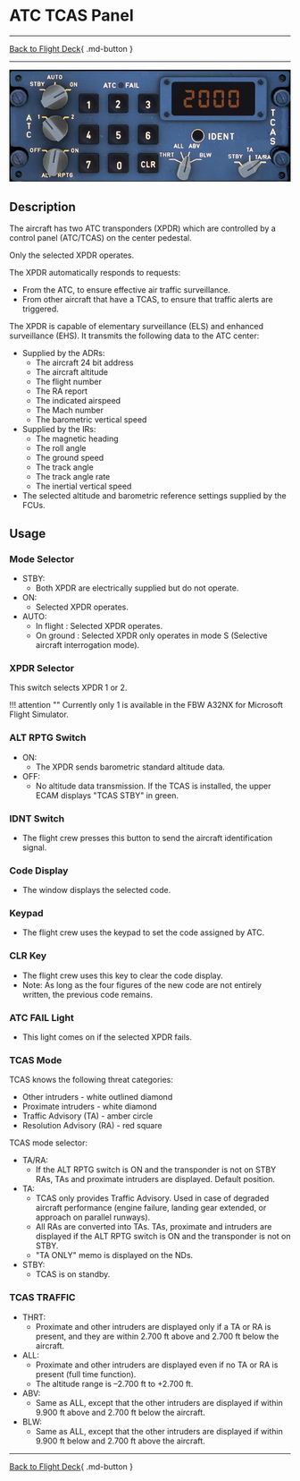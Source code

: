 # ATC TCAS Panel

---

[Back to Flight Deck](../index.md){ .md-button }

---

![ATC-TCAS Panel](../../../assets/a32nx-briefing/pedestal/ATC-TCAS.jpg "ATC-TCAS Panel")

## Description

The aircraft has two ATC transponders (XPDR) which are controlled by a control panel (ATC/TCAS) on the center pedestal.

Only the selected XPDR operates.

The XPDR automatically responds to requests:

- From the ATC, to ensure effective air traffic surveillance.
- From other aircraft that have a TCAS, to ensure that traffic alerts are triggered.

The XPDR is capable of elementary surveillance (ELS) and enhanced surveillance (EHS). It transmits the following data to the ATC center:

- Supplied by the ADRs:
    - The aircraft 24 bit address
    - The aircraft altitude
    - The flight number
    - The RA report
    - The indicated airspeed
    - The Mach number
    - The barometric vertical speed
- Supplied by the IRs:
    - The magnetic heading
    - The roll angle 
    - The ground speed
    - The track angle
    - The track angle rate
    - The inertial vertical speed
- The selected altitude and barometric reference settings supplied by the FCUs.

## Usage

###  Mode Selector

- STBY:
    - Both XPDR are electrically supplied but do not operate.
- ON:
    - Selected XPDR operates.
- AUTO:
    - In flight : Selected XPDR operates.
    - On ground : Selected XPDR only operates in mode S (Selective aircraft interrogation mode).

### XPDR Selector

This switch selects XPDR 1 or 2.

!!! attention ""
    Currently only 1 is available in the FBW A32NX for Microsoft Flight Simulator.

### ALT RPTG Switch

- ON:
    - The XPDR sends barometric standard altitude data.
- OFF:
    - No altitude data transmission. If the TCAS is installed, the upper ECAM displays "TCAS STBY" in green.

### IDNT Switch

- The flight crew presses this button to send the aircraft identification signal.

### Code Display

- The window displays the selected code.

### Keypad

- The flight crew uses the keypad to set the code assigned by ATC.

### CLR Key

- The flight crew uses this key to clear the code display.
- Note: As long as the four figures of the new code are not entirely written, the previous code remains.

### ATC FAIL Light

- This light comes on if the selected XPDR fails.

### TCAS Mode

TCAS knows the following threat categories:

- Other intruders - white outlined diamond
- Proximate intruders - white diamond
- Traffic Advisory (TA) - amber circle
- Resolution Advisory (RA) - red square

TCAS mode selector:

- TA/RA:
    - If the ALT RPTG switch is ON and the transponder is not on STBY RAs, TAs and proximate intruders are displayed. Default position.
- TA:
    - TCAS only provides Traffic Advisory. Used in case of degraded aircraft performance (engine failure, landing gear extended, or approach on parallel runways).
    - All RAs are converted into TAs. TAs, proximate and intruders are displayed if the ALT RPTG switch is ON and the transponder is not on STBY.
    - "TA ONLY" memo is displayed on the NDs.
- STBY:
    - TCAS is on standby.

### TCAS TRAFFIC

- THRT:
    - Proximate and other intruders are displayed only if a TA or RA is present, and they are within 2.700 ft above and 2.700 ft below the aircraft.
- ALL:
    - Proximate and other intruders are displayed even if no TA or RA is present (full time function).
    - The altitude range is –2.700 ft to +2.700 ft.
- ABV:
    - Same as ALL, except that the other intruders are displayed if within 9.900 ft above and 2.700 ft below the aircraft.
- BLW:
    - Same as ALL, except that the other intruders are displayed if within 9.900 ft below and 2.700 ft above the aircraft.

---

[Back to Flight Deck](../index.md){ .md-button }
